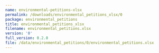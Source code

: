 ```yaml
---
name: environmental-petitions-xlsx
permalink: /downloads/environmental_petitions_xlsx/0
package: environmental_petitions
title: environmental_petitions_xlsx
filename: environmental_petitions.xlsx
version: '0'
full_version: 0.2.0
file: /data/environmental_petitions/0/environmental_petitions.xlsx
---
```

